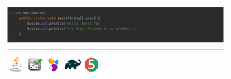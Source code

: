 ![hello](https://github.com/OlgaVoronkina/OlgaVoronkina/blob/main/icons/hello.png)
___
![java](https://github.com/OlgaVoronkina/OlgaVoronkina/blob/main/icons/Java.png) ![selenium](https://github.com/OlgaVoronkina/OlgaVoronkina/blob/main/icons/Selenium.png) ![selenide](https://github.com/OlgaVoronkina/OlgaVoronkina/blob/main/icons/Selenide.png) ![gradle](https://github.com/OlgaVoronkina/OlgaVoronkina/blob/main/icons/Gradle.png) ![junit](https://github.com/OlgaVoronkina/OlgaVoronkina/blob/main/icons/JUnit5.png)



<!--
**OlgaVoronkina/OlgaVoronkina** is a ✨ _special_ ✨ repository because its `README.md` (this file) appears on your GitHub profile.
https://github.com/GnuriaN/format-README/blob/master/emoji.md
Here are some ideas to get you started:

- 🔭 I’m currently working on ...
- 🌱 I’m currently learning ...
- 👯 I’m looking to collaborate on ...
- 🤔 I’m looking for help with ...
- 💬 Ask me about ...
- 📫 How to reach me: ...
- 😄 Pronouns: ...
- ⚡ Fun fact: ...
-->
